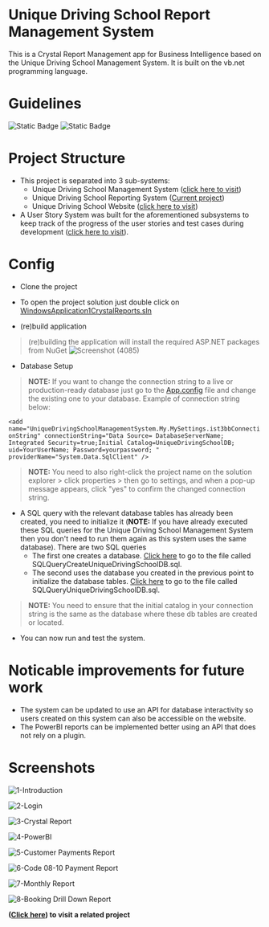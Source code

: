 # Unique Driving School Report Management System 

This is a Crystal Report Management app for Business Intelligence based on the Unique Driving School Management System. It is built on the vb.net programming language.

# Guidelines

![Static Badge](https://img.shields.io/badge/Visual%20Studio-2010%20or%20later-green) ![Static Badge](https://img.shields.io/badge/.Net%20Framework-4-blue)

# Project Structure

- This project is separated into 3 sub-systems:
  - Unique Driving School Management System ([click here to visit](/../../../UniqueDrivingSchoolManagementSystem))
  - Unique Driving School Reporting System ([Current project](/))
  - Unique Driving School Website ([click here to visit](/../../../UniqueDrivingSchoolWebsite))
- A User Story System was built for the aforementioned subsystems to keep track of the progress of the user stories and test cases during development  ([click here to visit](/../../../UserStoryApp)).

# Config

- Clone the project
- To open the project solution just double click on [WindowsApplication1CrystalReports.sln](/WindowsApplication1CrystalReports.sln) 

- (re)build application
> (re)building the application will install the required ASP.NET packages from NuGet
![Screenshot (4085)](https://github.com/LuckyMaley/UniqueDrivingSchoolReportingSystem/assets/58641501/302508b0-9f80-43d2-9d7e-454cc445c11f)


- Database Setup
> **NOTE:** If you want to change the connection string to a live or production-ready database just go to the [App.config](/App.config) file and change the existing one to your database. Example of connection string below:

 ```<add name="UniqueDrivingSchoolManagementSystem.My.MySettings.ist3bbConnectionString" connectionString="Data Source= DatabaseServerName; Integrated Security=true;Initial Catalog=UniqueDrivingSchoolDB; uid=YourUserName; Password=yourpassword; " providerName="System.Data.SqlClient" />``` 
 
 > **NOTE:** You need to also right-click the project name on the solution explorer > click properties > then go to settings, and when a pop-up message appears, click "yes" to confirm the changed connection string.

- A SQL query with the relevant database tables has already been created, you need to initialize it (**NOTE:** If you have already executed these SQL queries for the Unique Driving School Management System then you don't need to run them again as this system uses the same database). There are two SQL queries
  - The first one creates a database. [Click here](/UniqueDrivingSchoolManagementSystem/SQLQueryCreateUniqueDrivingSchoolDB.sql) to go to the file called SQLQueryCreateUniqueDrivingSchoolDB.sql.
  - The second uses the database you created in the previous point to initialize the database tables. [Click here](/UniqueDrivingSchoolManagementSystem/SQLQueryUniqueDrivingSchoolDB.sql) to go to the file called SQLQueryUniqueDrivingSchoolDB.sql.

> **NOTE:** You need to ensure that the initial catalog in your connection string is the same as the database where these db tables are created or located.

- You can now run and test the system.

# Noticable improvements for future work

- The system can be updated to use an API for database interactivity so users created on this system can also be accessible on the website.
- The PowerBI reports can be implemented better using an API that does not rely on a plugin.

# Screenshots

![1-Introduction](https://github.com/LuckyMaley/UniqueDrivingSchoolReportingSystem/assets/58641501/14bc72eb-233e-42b7-9ba8-4059cbd80812)

![2-Login](https://github.com/LuckyMaley/UniqueDrivingSchoolReportingSystem/assets/58641501/3244d030-d66a-44ad-86d7-2e369dcba039)

![3-Crystal Report](https://github.com/LuckyMaley/UniqueDrivingSchoolReportingSystem/assets/58641501/57e72fca-36b2-47c4-b626-9e6799e96f52)

![4-PowerBI](https://github.com/LuckyMaley/UniqueDrivingSchoolReportingSystem/assets/58641501/29648d74-899b-41ed-96df-210699646ab9)

![5-Customer Payments Report](https://github.com/LuckyMaley/UniqueDrivingSchoolReportingSystem/assets/58641501/eea072c7-0d62-41ce-ae5c-453368a0447e)

![6-Code 08-10 Payment Report](https://github.com/LuckyMaley/UniqueDrivingSchoolReportingSystem/assets/58641501/f8b56b36-b4b1-4c94-bd8a-7a472e996a98)

![7-Monthly Report](https://github.com/LuckyMaley/UniqueDrivingSchoolReportingSystem/assets/58641501/9a3e62a7-ff6d-45c1-b4ee-b88a031897ef)

![8-Booking Drill Down Report](https://github.com/LuckyMaley/UniqueDrivingSchoolReportingSystem/assets/58641501/e3212310-157f-4380-a3be-5608f5cb694e)

**([Click here](/../../../UniqueDrivingSchoolWebsite)) to visit a related project**
